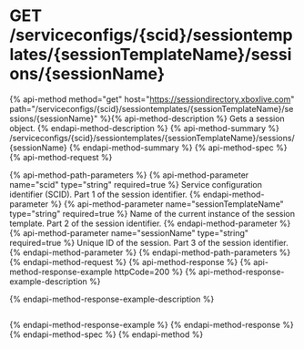 # GET /serviceconfigs/{scid}/sessiontemplates/{sessionTemplateName}/sessions/{sessionName}

{% api-method method="get" host="https://sessiondirectory.xboxlive.com" path="/serviceconfigs/{scid}/sessiontemplates/{sessionTemplateName}/sessions/{sessionName}" %}{% api-method-description %}
Gets a session object.
{% endapi-method-description %}
{% api-method-summary %}
/serviceconfigs/{scid}/sessiontemplates/{sessionTemplateName}/sessions/{sessionName}
{% endapi-method-summary %}
{% api-method-spec %}
{% api-method-request %}

{% api-method-path-parameters %}
{% api-method-parameter name="scid" type="string" required=true %}
Service configuration identifier (SCID). Part 1 of the session identifier.
{% endapi-method-parameter %}
{% api-method-parameter name="sessionTemplateName" type="string" required=true %}
Name of the current instance of the session template. Part 2 of the session identifier.
{% endapi-method-parameter %}
{% api-method-parameter name="sessionName" type="string" required=true %}
Unique ID of the session. Part 3 of the session identifier.
{% endapi-method-parameter %}
{% endapi-method-path-parameters %}
{% endapi-method-request %}
{% api-method-response %}
{% api-method-response-example httpCode=200 %}
{% api-method-response-example-description %}

{% endapi-method-response-example-description %}

```text
```
{% endapi-method-response-example %}
{% endapi-method-response %}
{% endapi-method-spec %}
{% endapi-method %}
